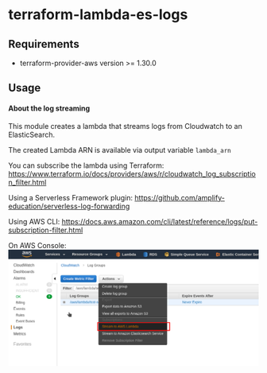 # terraform-lambda-es-logs

## Requirements

- terraform-provider-aws version >= 1.30.0

## Usage

#### About the log streaming

This module creates a lambda that streams logs from Cloudwatch
to an ElasticSearch.

The created Lambda ARN is available via output variable `lambda_arn`

You can subscribe the lambda using Terraform:
https://www.terraform.io/docs/providers/aws/r/cloudwatch_log_subscription_filter.html

Using a Serverless Framework plugin:
https://github.com/amplify-education/serverless-log-forwarding

Using AWS CLI:
https://docs.aws.amazon.com/cli/latest/reference/logs/put-subscription-filter.html

On AWS Console:
![alt text](example.png "Example visual")
